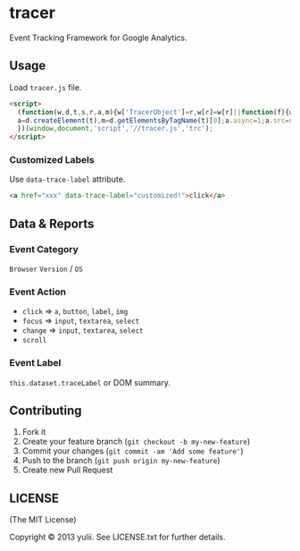 # tracer

Event Tracking Framework for Google Analytics.

## Usage
Load `tracer.js` file.
```html
<script>
  (function(w,d,t,s,r,a,m){w['TracerObject']=r,w[r]=w[r]||function(f){w[r]=f},
  a=d.createElement(t),m=d.getElementsByTagName(t)[0];a.async=1;a.src=s;m.parentNode.insertBefore(a,m)
  })(window,document,'script','//tracer.js','trc');
</script>
```

### Customized Labels
Use `data-trace-label` attribute.
```html
<a href="xxx" data-trace-label="customized!">click</a>
```


## Data & Reports
### Event Category
`Browser` `Version` / `OS`

### Event Action
- `click` => `a`, `button`, `label`, `img`
- `focus` => `input`, `textarea`, `select`
- `change` => `input`, `textarea`, `select`
- `scroll`

### Event Label
`this.dataset.traceLabel` or DOM summary.

## Contributing

1. Fork it
2. Create your feature branch (`git checkout -b my-new-feature`)
3. Commit your changes (`git commit -am 'Add some feature'`)
4. Push to the branch (`git push origin my-new-feature`)
5. Create new Pull Request


## LICENSE
(The MIT License)

Copyright © 2013 yulii. See LICENSE.txt for further details.
